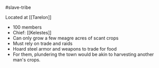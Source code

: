 #slave-tribe 

Located at [[Tarelon]]
- 100 members
- Chief: [[Kelestes]]
- Can only grow a few meagre acres of scant crops
- Must rely on trade and raids
- Hoard steel armor and weapons to trade for food
- For them, plundering the town would be akin to harvesting another man's crops.